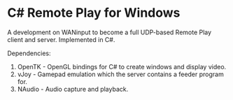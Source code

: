 # C# Remote Play for Windows
A development on WANinput to become a full UDP-based Remote Play client and server. Implemented in C#.

Dependencies:
1. OpenTK - OpenGL bindings for C# to create windows and display video.
2. vJoy - Gamepad emulation which the server contains a feeder program for.
3. NAudio - Audio capture and playback.
